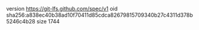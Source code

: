 version https://git-lfs.github.com/spec/v1
oid sha256:a838ec40b38ad10f70411d85cdca82679815709340b27c4311d378b5246c4b28
size 1744
